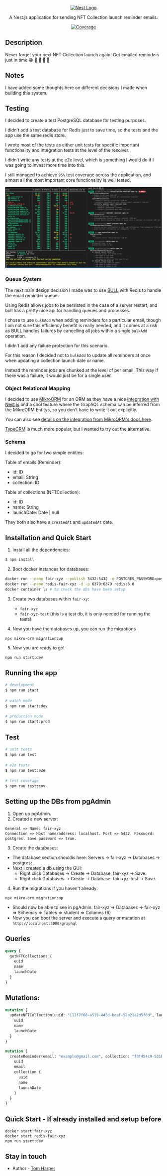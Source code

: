 <p align="center">
  <a href="http://nestjs.com/" target="blank"><img src="https://nestjs.com/img/logo-small.svg" width="200" alt="Nest Logo" /></a>
</p>

[circleci-image]: https://img.shields.io/circleci/build/github/nestjs/nest/master?token=abc123def456
[circleci-url]: https://circleci.com/gh/nestjs/nest

  <p align="center">A Nest.js application for sending NFT Collection launch reminder emails.</p>
    <p align="center">
<a href="https://coveralls.io/github/nestjs/nest?branch=master" target="_blank"><img src="https://s3.amazonaws.com/assets.coveralls.io/badges/coveralls_95.svg#9" alt="Coverage" /></a>
</p>

## Description

Never forget your next NFT Collection launch again! Get emailed reminders just in time 😀  🎉  🎊  🍻  🎁

## Notes

I have added some thoughts here on different decisions I made when building this system.

## Testing

I decided to create a test PostgreSQL database for testing purposes.

I didn't add a test database for Redis just to save time, so the tests and the app use the same redis store.

I wrote most of the tests as either unit tests for specific important functionality and integration tests at the level of the resolver.

I didn't write any tests at the e2e level, which is something I would do if I was going to invest more time into this.

I still managed to achieve `95%` test coverage across the application, and almost all the most important core functionality is well tested.

![](2022-05-13-00-39-02.png)

### Queue System

The next main design decision I made was to use [BULL](https://optimalbits.github.io/bull/) with Redis to handle the email reminder queue.

Using Redis allows jobs to be persisted in the case of a server restart, and bull has a pretty nice api for handling queues and processes.

I chose to use `bulkAdd` when adding reminders for a particular email, though I am not sure this efficiency benefit is really needed, and it comes at a risk as BULL handles failures by cancelling all jobs within a single `bulkAdd` operation.

I didn't add any failure protection for this scenario.

For this reason I decided not to `bulkAdd` to update all reminders at once when updating a collection launch date or name.

Instead the reminder jobs are chunked at the level of per email. This way if there was a failure, it would just be for a single user.

### Object Relational Mapping

I decided to use [MikroORM](https://mikro-orm.io/) for an ORM as they have a nice [integration with Nest.js](https://docs.nestjs.com/recipes/mikroorm) and a cool feature where the GraphQL schema can be inferred from the MikroORM Entitys, so you don't have to write it out explicitly.

You can also see [details on the integration from MikroORM's docs here](https://mikro-orm.io/docs/usage-with-nestjs).

[TypeORM](https://typeorm.io/) is much more popular, but I wanted to try out the alternative.

### Schema

I decided to go for two simple entities:

Table of emails (Reminder):
- id: ID
- email: String
- collection: ID


Table of collections (NFTCollection):
- id: ID
- name: String
- launchDate: Date | null

They both also have a `createdAt` and `updatedAt` date.

## Installation and Quick Start

1. Install all the dependencies:
```bash
$ npm install
```
2. Boot docker instances for databases:
```bash
docker run --name fair-xyz --publish 5432:5432 -e POSTGRES_PASSWORD=postgres -d postgres
docker run --name redis-fair-xyz -d -p 6379:6379 redis:6.0
docker container ls # to check the dbs have been setup
```

3. Create two databases within `fair-xy`:
     - `fair-xyz`
     - `fair-xyz-test` (this is a test db, it is only needed for running the tests)

4. Now you have the databases up, you can run the migrations
```
npx mikro-orm migration:up
```
5. Now you are ready to go!
```bash
npm run start:dev
```

## Running the app

```bash
# development
$ npm run start

# watch mode
$ npm run start:dev

# production mode
$ npm run start:prod
```

## Test

```bash
# unit tests
$ npm run test

# e2e tests
$ npm run test:e2e

# test coverage
$ npm run test:cov
```

## Setting up the DBs from pgAdmin


1. Open up pgAdmin.
2. Created a new server:
```
General => Name: fair-xyz
Connection => Host name/address: localhost. Port => 5432. Password: postgres. Save password => true.
```

3. Create the databases:

- The database section shouldis here: Servers -> fair-xyz -> Databases -> postgres;
- Next I created a db using the GUI:
   - Right click Databases -> Create -> Database: fair-xyz -> Save.
   - Right click Databases -> Create -> Database: fair-xyz-test -> Save.


4. Run the migrations if you haven't already:
```
npx mikro-orm migration:up
```

- Should now be able to see in pgAdmin: fair-xyz => Databases => fair-xyz => Schemas => Tables => student => Columns (6)
- Now you can boot the server and execute a query or mutation at `http://localhost:3000/graphql`

## Queries

```graphql
query {
  getNFTCollections {
    uuid
    name
    launchDate
  }
}
```

## Mutations:

```graphql
mutation {
  updateNFTCollection(uuid: "112f7f68-a519-445d-beaf-52e21a2d5f6d", launchDate: "2022-05-14 22:11:44+00") {
    uuid
    name
    launchDate
  }
}
```

```graphql
mutation {
  createReminder(email: "example@gmail.com", collection: "f8f454c9-531b-4984-971d-a432a5991cc9") {
    uuid
    email
    collection {
      uuid
      name
      launchDate
    }
  }
}
```

## Quick Start - If already installed and setup before

```
docker start fair-xyz
docker start redis-fair-xyz
npm run start:dev
```

## Stay in touch

- Author - [Tom Harper](https://github.com/tommyrharper)
